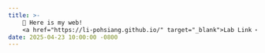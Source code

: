 ```yaml
---
title: >-
    🎉 Here is my web!
    <a href="https://li-pohsiang.github.io/" target="_blank">Lab Link <i class="fas fa-angle-double-right"></i></a>
date: 2025-04-23 10:00:00 -0800
---
```

